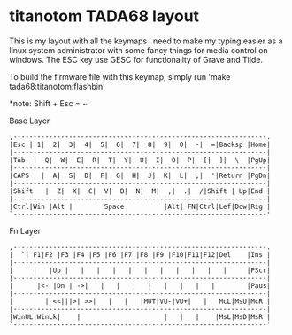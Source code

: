 # titanotom TADA68 layout

This is my layout with all the keymaps i need to make my typing easier as a linux system administrator with some fancy things for media control on windows.
The ESC key use GESC for functionality of Grave and Tilde.

To build the firmware file with this keymap, simply run 'make tada68:titanotom:flashbin'

*note: Shift + Esc = ~

Base Layer

    ,----------------------------------------------------------------.
    |Esc | 1|  2|  3|  4|  5|  6|  7|  8|  9|  0|  -|  =|Backsp |Home|
    |----------------------------------------------------------------|
    |Tab  |  Q|  W|  E|  R|  T|  Y|  U|  I|  O|  P|  [|  ]|  \  |PgUp|
    |----------------------------------------------------------------|
    |CAPS   |  A|  S|  D|  F|  G|  H|  J|  K|  L|  ;|  '|Return |PgDn|
    |----------------------------------------------------------------|
    |Shift   |  Z|  X|  C|  V|  B|  N|  M|  ,|  .|  /|Shift | Up|End |
    |----------------------------------------------------------------|
    |Ctrl|Win |Alt |        Space          |Alt| FN|Ctrl|Lef|Dow|Rig |
    `----------------------------------------------------------------'

Fn Layer

    ,----------------------------------------------------------------.
    |  `| F1|F2 |F3 |F4 |F5 |F6 |F7 |F8 |F9 |F10|F11|F12|Del    |Ins |
    |----------------------------------------------------------------|
    |     |   |Up |   |   |   |   |   |   |   |   |   |   |     |PScr|
    |----------------------------------------------------------------|
    |      |<- |Dn | ->|   |   |   |   |   |   |   |   |        |Paus|
    |----------------------------------------------------------------|
    |        | <<|||>| >>|   |   |   |MUT|VU-|VU+|   |   McL|MsU|McR |
    |----------------------------------------------------------------|
    |WinUL|WinLk|    |                     |   |   |    |MsL|MsD|MsR |
    `----------------------------------------------------------------'

